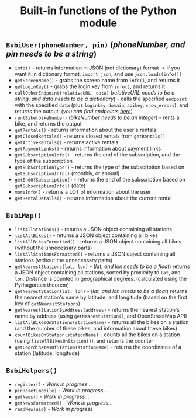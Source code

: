 # <p align="center">Built-in functions of the Python module</p>

## `BubiUser(phoneNumber, pin)` (*phoneNumber, and pin needs to be a string*)

- `info()` - returns information in JSON (not dictionary) format -> if you want it in dictionary format, `import json`, and use `json.loads(info())`
- `getScreenName()` - grabs the screen name from `info()`, and returns it
- `getLoginKey()` - grabs the login key from `info()`, and returns it
- `callOtherEndpoint(relativeURL, data)` (*relativeURL needs to be a string, and data needs to be a dictionary*) - calls the specified `endpoint` with the specified `data` (plus `loginkey`, `domain`, `apikey`, `show_errors`), and returns the output. (*you can find endpoints [here](https://github.com/h0chi/nextbike-api-reverse-engineering)*)
- `rentBike(bikeNumber)` (*bikeNumber needs to be an integer*) - rents a bike, and returns the output
- `getRentals()` - returns information about the user's rentals
- `getClosedRentals()` - returns closed rentals from `getRentals()`
- `getActiveRentals()` - returns active rentals
- `getPaymentLinks()` - returns information about payment links
- `getSubscriptionInfo()` - returns the end of the subscription, and the type of the subscription
- `getSubScriptionType()` - returns the type of the subscription based on `getSubscriptionInfo()` (monthly, or annual)
- `getEndOfSubscription()` - returns the end of the subscription based on `getSubscriptionInfo()` (date)
- `moreInfo()` - returns a LOT of information about the user
- `getRentalDetails()` - returns information about the current rental

## `BubiMap()`

- `listAllStations()` - returns a JSON object containing all stations
- `listAllBikes()` - returns a JSON object containing all bikes
- `listAllBikesFormatted()` - returns a JSON object containing all bikes (without the unnecessary parts)
- `listAllStationsFormatted()` - returns a JSON object containing all stations (without the unnecessary parts)
- `getNearestStations(lat, lon)` - (*lat, and lon needs to be a float*) returns a JSON object containing all stations, sorted by proximity to `lat`, and `lon`. Distance is counted in geographical degrees. (calculated using the Pythagorean theorem)
- `getNearestStation(lat, lon)` - (*lat, and lon needs to be a float*) returns the nearest station's name by latitude, and longitude (based on the first key of `getNearestStations`)
- `getNearestStationByAddress(address)` - returns the nearest station's name by address (using `getNearestStation()`, and OpenStreetMap API)
- `listAllBikesOnStations(stationName)` - returns all the bikes on a station (and the number of these bikes, and information about these bikes)
- `countBikesOnStation(stationName)` - counts all the bikes on a station (using `listAllBikesOnStation()`), and returns the counter
- `getCoordinatesOfStation(stationName)` - returns the coordinates of a station (latitude, longitude)

## `BubiHelpers()`

- `register()` - *Work in progress...*
- `pinReset(mobile)` - *Work in progress...*
- `getNews()` - *Work in progress...*
- `getNewsFormatted()` - *Work in progress...*
- `readNew(uid)` - *Work in progress*
